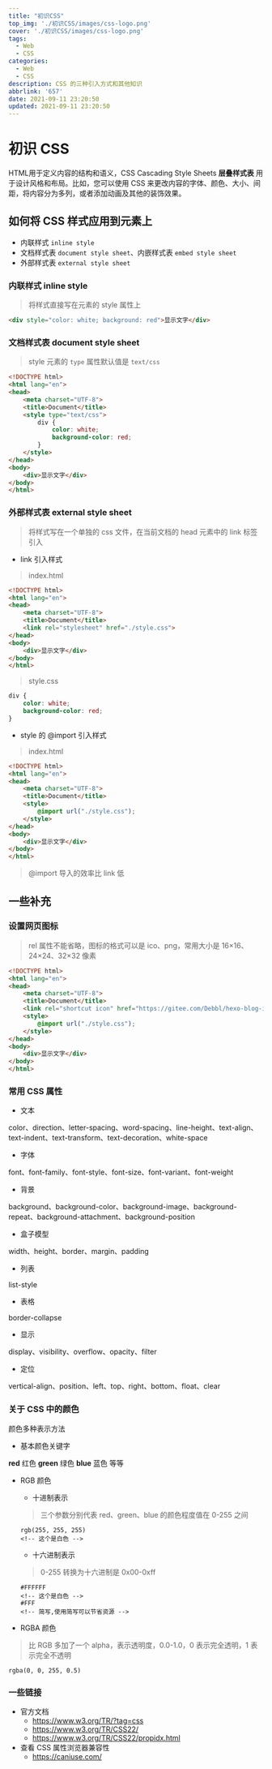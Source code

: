 ```yaml
---
title: "初识CSS"
top_img: './初识CSS/images/css-logo.png'
cover: './初识CSS/images/css-logo.png'
tags:
  - Web
  - CSS
categories:
  - Web
  - CSS
description: CSS 的三种引入方式和其他知识
abbrlink: '657'
date: 2021-09-11 23:20:50
updated: 2021-09-11 23:20:50
---
```


# 初识 CSS

HTML用于定义内容的结构和语义，CSS Cascading Style Sheets **层叠样式表** 用于设计风格和布局。比如，您可以使用 CSS 来更改内容的字体、颜色、大小、间距，将内容分为多列，或者添加动画及其他的装饰效果。

## 如何将 CSS 样式应用到元素上

- 内联样式 `inline style`
- 文档样式表 `document style sheet`、内嵌样式表 `embed style sheet`
- 外部样式表 `external style sheet`

### 内联样式 inline style

> 将样式直接写在元素的 style 属性上

```html
<div style="color: white; background: red">显示文字</div>
```

### 文档样式表 document style sheet

> style 元素的 `type` 属性默认值是 `text/css`

```html
<!DOCTYPE html>
<html lang="en">
<head>
    <meta charset="UTF-8">
    <title>Document</title>
    <style type="text/css">
        div {
            color: white;
            background-color: red;
        }
    </style>
</head>
<body>
    <div>显示文字</div>
</body>
</html>
```

### 外部样式表 external style sheet

> 将样式写在一个单独的 css 文件，在当前文档的 head 元素中的 link 标签引入

- link 引入样式

> index.html

```html
<!DOCTYPE html>
<html lang="en">
<head>
    <meta charset="UTF-8">
    <title>Document</title>
    <link rel="stylesheet" href="./style.css">
</head>
<body>
    <div>显示文字</div>
</body>
</html>
```

> style.css

```css
div {
    color: white;
    background-color: red;
}
```

- style 的 @import 引入样式

> index.html

```html
<!DOCTYPE html>
<html lang="en">
<head>
    <meta charset="UTF-8">
    <title>Document</title>
    <style>
        @import url("./style.css");
    </style>
</head>
<body>
    <div>显示文字</div>
</body>
</html>
```

> @import 导入的效率比 link 低

## 一些补充

### 设置网页图标

> rel 属性不能省略，图标的格式可以是 ico、png，常用大小是 16×16、24×24、32×32 像素

```html
<!DOCTYPE html>
<html lang="en">
<head>
    <meta charset="UTF-8">
    <title>Document</title>
    <link rel="shortcut icon" href="https://gitee.com/Debbl/hexo-blog-imges/raw/master/images/favicon.png" type="image/x-icon">
    <style>
        @import url("./style.css");
    </style>
</head>
<body>
    <div>显示文字</div>
</body>
</html>
```

### 常用 CSS 属性

- 文本

color、direction、letter-spacing、word-spacing、line-height、text-align、text-indent、text-transform、text-decoration、white-space

- 字体

font、font-family、font-style、font-size、font-variant、font-weight

- 背景

background、background-color、background-image、background-repeat、background-attachment、background-position

- 盒子模型

width、height、border、margin、padding

- 列表

list-style

- 表格

border-collapse

- 显示

display、visibility、overflow、opacity、filter

- 定位

vertical-align、position、left、top、right、bottom、float、clear

### 关于 CSS 中的颜色

颜色多种表示方法

- 基本颜色关键字

**red** 红色 **green** 绿色 **blue** 蓝色 等等

- RGB 颜色

  - 十进制表示

  > 三个参数分别代表 red、green、blue 的颜色程度值在 0-255 之间

  ```text
  rgb(255, 255, 255)
  <!-- 这个是白色 -->
  ```

  - 十六进制表示

  > 0-255 转换为十六进制是 0x00-0xff

  ```text
  #FFFFFF
  <!-- 这个是白色 -->
  #FFF
  <!-- 简写,使用简写可以节省资源 -->
  ```

- RGBA 颜色

> 比 RGB 多加了一个 alpha，表示透明度，0.0-1.0，0 表示完全透明，1 表示完全不透明

```text
rgba(0, 0, 255, 0.5)
```

### 一些链接

- 官方文档
  - https://www.w3.org/TR/?tag=css
  - https://www.w3.org/TR/CSS22/
  - https://www.w3.org/TR/CSS22/propidx.html
- 查看 CSS 属性浏览器兼容性
  - https://caniuse.com/
